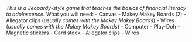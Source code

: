 <html>
<head>
<i>This is a Jeopardy-style game that teaches the basics of financial literacy to adolescence.</i>
</head>
<body>
What you will need: 
- Canvas 
- Makey Makey Boards (2)
- Allegator clips (<i>usually comes with the Makey Makey Boards</i>)
- Wires (<i>usually comes with the Makey Makey Boards</i>) 
- Computer 
- Play-Doh 
- Magnetic stickers 
- Card stock 
- Allegator clips
- Wires 
</body>

</html>


